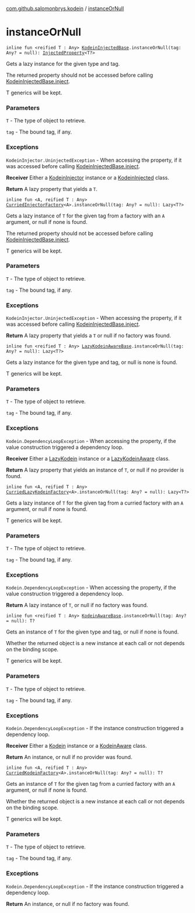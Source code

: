 [com.github.salomonbrys.kodein](index.md) / [instanceOrNull](.)

# instanceOrNull

`inline fun <reified T : Any> `[`KodeinInjectedBase`](-kodein-injected-base/index.md)`.instanceOrNull(tag: Any? = null): `[`InjectedProperty`](-injected-property/index.md)`<T?>`

Gets a lazy instance for the given type and tag.

The returned property should not be accessed before calling [KodeinInjectedBase.inject](-kodein-injected-base/inject.md).

T generics will be kept.

### Parameters

`T` - The type of object to retrieve.

`tag` - The bound tag, if any.

### Exceptions

`KodeinInjector.UninjectedException` - When accessing the property, if it was accessed before calling [KodeinInjectedBase.inject](-kodein-injected-base/inject.md).

**Receiver**
Either a [KodeinInjector](-kodein-injector/index.md) instance or a [KodeinInjected](-kodein-injected.md) class.

**Return**
A lazy property that yields a `T`.

`inline fun <A, reified T : Any> `[`CurriedInjectorFactory`](-curried-injector-factory/index.md)`<A>.instanceOrNull(tag: Any? = null): Lazy<T?>`

Gets a lazy instance of `T` for the given tag from a factory with an `A` argument, or null if none is found.

The returned property should not be accessed before calling [KodeinInjectedBase.inject](-kodein-injected-base/inject.md).

T generics will be kept.

### Parameters

`T` - The type of object to retrieve.

`tag` - The bound tag, if any.

### Exceptions

`KodeinInjector.UninjectedException` - When accessing the property, if it was accessed before calling [KodeinInjectedBase.inject](-kodein-injected-base/inject.md).

**Return**
A lazy property that yields a `T` or null if no factory was found.

`inline fun <reified T : Any> `[`LazyKodeinAwareBase`](-lazy-kodein-aware-base/index.md)`.instanceOrNull(tag: Any? = null): Lazy<T?>`

Gets a lazy instance for the given type and tag, or null is none is found.

T generics will be kept.

### Parameters

`T` - The type of object to retrieve.

`tag` - The bound tag, if any.

### Exceptions

`Kodein.DependencyLoopException` - When accessing the property, if the value construction triggered a dependency loop.

**Receiver**
Either a [LazyKodein](-lazy-kodein/index.md) instance or a [LazyKodeinAware](-lazy-kodein-aware.md) class.

**Return**
A lazy property that yields an instance of `T`, or null if no provider is found.

`inline fun <A, reified T : Any> `[`CurriedLazyKodeinFactory`](-curried-lazy-kodein-factory/index.md)`<A>.instanceOrNull(tag: Any? = null): Lazy<T?>`

Gets a lazy instance of `T` for the given tag from a curried factory with an `A` argument, or null if none is found.

T generics will be kept.

### Parameters

`T` - The type of object to retrieve.

`tag` - The bound tag, if any.

### Exceptions

`Kodein.DependencyLoopException` - When accessing the property, if the value construction triggered a dependency loop.

**Return**
A lazy instance of `T`, or null if no factory was found.

`inline fun <reified T : Any> `[`KodeinAwareBase`](-kodein-aware-base/index.md)`.instanceOrNull(tag: Any? = null): T?`

Gets an instance of `T` for the given type and tag, or null if none is found.

Whether the returned object is a new instance at each call or not depends on the binding scope.

T generics will be kept.

### Parameters

`T` - The type of object to retrieve.

`tag` - The bound tag, if any.

### Exceptions

`Kodein.DependencyLoopException` - If the instance construction triggered a dependency loop.

**Receiver**
Either a [Kodein](-kodein/index.md) instance or a [KodeinAware](-kodein-aware.md) class.

**Return**
An instance, or null if no provider was found.

`inline fun <A, reified T : Any> `[`CurriedKodeinFactory`](-curried-kodein-factory/index.md)`<A>.instanceOrNull(tag: Any? = null): T?`

Gets an instance of `T` for the given tag from a curried factory with an `A` argument, or null if none is found.

Whether the returned object is a new instance at each call or not depends on the binding scope.

T generics will be kept.

### Parameters

`T` - The type of object to retrieve.

`tag` - The bound tag, if any.

### Exceptions

`Kodein.DependencyLoopException` - If the instance construction triggered a dependency loop.

**Return**
An instance, or null if no factory was found.

